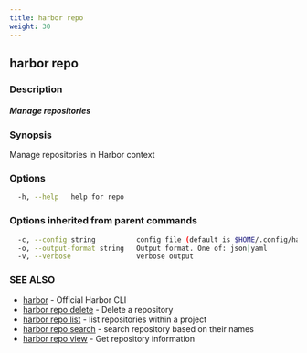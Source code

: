 ```yaml
---
title: harbor repo
weight: 30
---
```

## harbor repo

### Description

##### Manage repositories

### Synopsis

Manage repositories in Harbor context

### Options

```sh
  -h, --help   help for repo
```

### Options inherited from parent commands

```sh
  -c, --config string          config file (default is $HOME/.config/harbor-cli/config.yaml)
  -o, --output-format string   Output format. One of: json|yaml
  -v, --verbose                verbose output
```

### SEE ALSO

* [harbor](harbor.md)	 - Official Harbor CLI
* [harbor repo delete](harbor-repo-delete.md)	 - Delete a repository
* [harbor repo list](harbor-repo-list.md)	 - list repositories within a project
* [harbor repo search](harbor-repo-search.md)	 - search repository based on their names
* [harbor repo view](harbor-repo-view.md)	 - Get repository information

